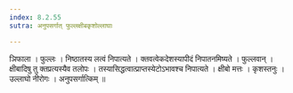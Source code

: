 ```yaml
---
index: 8.2.55
sutra: अनुपसर्गात् फुल्लक्षीबकृशोल्लाघाः

---
```

 ञिफाला । फुल्लः । निष्ठातस्य लत्वं निपात्यते । क्तवत्वेकदेशस्यापीदं निपातनमिष्यते । फुल्लवान् । क्षीबादिषु तु क्तप्रत्यस्यैव तलोपः । तस्यासिद्धत्वात्प्राप्तस्येटोऽभावश्च निपात्यते । क्षीबो मत्तः । कृशस्तनुः । उल्लाघो नीरोगः । अनुपसर्गात्किम् ॥